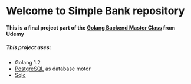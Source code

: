# Welcome to Simple Bank repository

#### This is a final project part of the [Golang Backend Master Class](https://www.udemy.com/course/backend-master-class-golang-postgresql-kubernetes/) from Udemy

##### This project uses:

* Golang 1.2
* [PostgreSQL](https://www.postgresql.org/) as database motor
* [Sqlc](https://github.com/kyleconroy/sqlc/blob/main/docs/index.rst)

